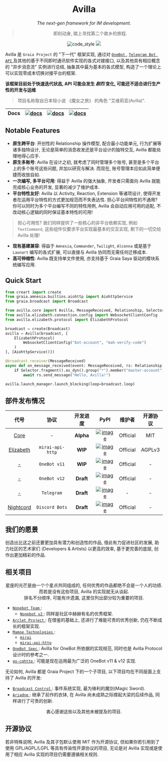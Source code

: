 <div align="center">

# Avilla

_The next-gen framework for IM development._

> 即刻动身, 踏上寻找第二个故乡的旅程.

</div>

<p align="center">
  <img src="https://img.shields.io/badge/code%20style-black-000000.svg" alt="code_style" />
  <img src="https://img.shields.io/badge/%20imports-isort-%231674b1?style=flat&labelColor=ef8336" />

</p>

Avilla 是 `Graia Project` 的 "下一代" 框架实现,
通过对 [ `OneBot` ](https://github.com/botuniverse/onebot), [ `Telegram Bot API` ](https://core.telegram.org/bots) 及其他的基于不同即时通讯软件实现的各式对接接口,
以及其他具有相应概念的 "异步消息流" 实例进行总结, 抽象其中最为基本的各式模型, 构造了一个理论上可以实现零成本切换对接平台的框架.

**该框架目前处于快速迭代状态, API 可能会发生 _剧烈_ 变化, 可能还不适合进行生产性的开发与运维**

> 项目名称取自日本轻小说 《魔女之旅》 的角色 "艾维莉亚(Avilla)".

|Docs|[![docs](https://img.shields.io/badge/docs%20on-readthedocs-black)](https://graia.readthedocs.io/)|[![docs](https://img.shields.io/badge/docs%20on-netlify-informational)](https://graia.netlify.app/)|[![docs](https://img.shields.io/badge/docs%20on-cloudflare-orange)](https://graia.pages.dev/)|
|:-:|:-:|:-:|:-:|


## Notable Features

 - **原生跨平台**: 开创性的 Relationship 操作模型, 配合最小功能单元, 行为扩展等诸多独特设计, 无论是简单的消息收发还是平台设计的独特交互, Avilla 都能处理地得心应手.
 - **原生多账号**: Avilla 在设计之初, 就考虑了同时管理多个账号, 甚至是多个平台上的多个账号这些问题, 并加以研究与解决. 而现在, 账号管理本应如此简单便捷而收放自如.
 - **一次编写, 多平台可用**: 得益于 Avilla 的强大抽象, 开发者只需面向 Avilla 就能完成核心业务的开发, 显著的减少了维护成本.
 - **平台特性友好**: Avilla 以 Activity, Reaction, Extension 等诸项设计, 使得开发者在运用平台特性的方式更加规范而不失表达性. 担心平台间特性的不通用? 你可以同时为多个平台编写不同的特性用例, Avilla 会自动应用可用的适配, 不改动核心逻辑的同时保证基本特性的可用!
  > 担心可用性? 我们同样提供了一些核心的非平台依赖实现, 例如 `TextCommand`, 这些组件仅要求平台实现最基本的交互实现, 剩下的一切交给 Avilla 处理!
 - **现有基建兼容**: 得益于 `Amnesia`, `Commander`, `Twilight`, `Alconna` 或是基于 `Launart` 编写的各式扩展, 可以直接与 Avilla 协同而无需任何迁移成本.
 - **高可伸缩性**: Avilla 既支持单文件使用, 亦支持基于 Graia Saya 驱动的模块系统编写应用.

## Quick Start

```py
from creart import create
from graia.amnesia.builtins.aiohttp import AiohttpService
from graia.broadcast import Broadcast

from avilla.core import Avilla, MessageReceived, Relationship, Selector
from avilla.elizabeth.connection.config import WebsocketClientConfig
from avilla.elizabeth.protocol import ElizabethProtocol

broadcast = create(Broadcast)
avilla = Avilla(broadcast, [
    ElizabethProtocol(
        WebsocketClientConfig("bot-account", "mah-verify-code")
    )
], [AiohttpService()])

@broadcast.receiver(MessageReceived)
async def on_message_received(event: MessageReceived, rs: Relationship):
    if Selector.fragment().as_dyn().group("*").member("master-account").match(rs.ctx):
        await rs.send_message("Hello, Avilla!")

avilla.launch_manager.launch_blocking(loop=broadcast.loop)
```

## 部件发布情况

|代号|协议|开发进度|PyPI|维护者|开源协议|
| :-: | :-: | :-: | :-: | :-: | :-: |
|      [Core](avilla/core)      |        -         | **Alpha** |       [![image](https://img.shields.io/pypi/v/avilla-core)](https://pypi.org/project/avilla-core)       | Official |MIT|
| [Elizabeth](avilla/elizabeth) | `mirai-api-http` |  **WIP**  |  [![image](https://img.shields.io/pypi/v/avilla-elizabeth)](https://pypi.org/project/avilla-elizabeth)  | Official |AGPLv3|
|    [-](avilla/onebot/v11)     |   `OneBot v11`   |  **WIP**  | [![image](https://img.shields.io/pypi/v/avilla-onebot-v11)](https://pypi.org/project/avilla-onebot-v11) | Official | - |
|    [-](avilla/onebot/v12)     |   `OneBot v12`   | **Draft** | [![image](https://img.shields.io/pypi/v/avilla-onebot-v12)](https://pypi.org/project/avilla-onebot-v12) | Official | - |
|     [-](avilla/telegram)      |    `Telegram`    | **Draft** |   [![image](https://img.shields.io/pypi/v/avilla-telegram)](https://pypi.org/project/avilla-telegram)   |    -     | - |
| [Nightcord](avilla/nightcord) |  `Discord Bots`  | **Draft** |  [![image](https://img.shields.io/pypi/v/avilla-nightcord)](https://pypi.org/project/avilla-nightcord)  | Official | - |

## 我们的愿景

创造出比这之前还要更加具有潜力和创造性的作品, 借此有力促进社区的发展,
助力社区的艺术家们 (Developers & Artists) 以更高的效率, 基于更完善的底层, 创作出更加精彩的作品.

## 相关项目

<div align="center">

星座的光芒是由一个个星点共同组成的, 任何优秀的作品都绝不会是一个人的功绩.  
而若是没有这些项目, Avilla 的实现就无从谈起.  
排名不分顺序, 可能有许遗漏, 这里仅列出部分较为重要的项目.

</div>

  + [ `Nonebot Team` ](https://github.com/nonebot):
    - [ `Nonebot v2` ](https://github.com/nonebot/nonebot2): 同样是社区中赫赫有名的优秀框架.
  + [ `Arclet Project` ](https://github.com/ArcletProject): 在借鉴的基础上, 还进行了难能可贵的优秀创新, 仍在不断成长的框架实现.
  + [ `Mamoe Technologies` ](https://github.com/mamoe):
    - [ `mirai` ](https://github.com/mamoe/mirai)
    - [ `mirai-api-http` ](https://github.com/project-mirai/mirai-api-http)
  + [ `OneBot Spec` ](https://github.com/botuniverse/onebot): Avilla for OneBot 所依据的实现规范, 同时也是 Avilla Protocol 设计时的参考之一.
  + [ `go-cqhttp` ](https://github.com/Mrs4s/go-cqhttp): 可能是现在运用最为广泛的 OneBot v11 & v12 实现.

无论如何, Avilla 都是 Graia Project 下的一个子项目, 以下项目均在不同层面上支持了 Avilla 的开发:
  + [ `Broadcast Control` ](https://github.com/GraiaProject/BroadcastControl): 事件系统实现, 最为锋利的魔剑(Magic Sword).
  + [ `Ariadne` ](https://github.com/GraiaProject/Ariadne): 继承了前作的衣钵, 在 Avilla 尚未成熟之际撑起大梁的后续作品, 同样进行了可贵的创新.

<div align="center">

衷心感谢这些以及其他未被提及的项目.

</div>


## 开源协议

若非特殊说明, Avilla 及其子包默认使用 MIT 作为开源协议, 但如果你若引用到了使用 GPL/AGPL/LGPL 等具有传染性开源协议的项目, 无论是对 Avilla 实现或是使用了相应 Avilla 实现的项目仍需要遵循相关规则.
